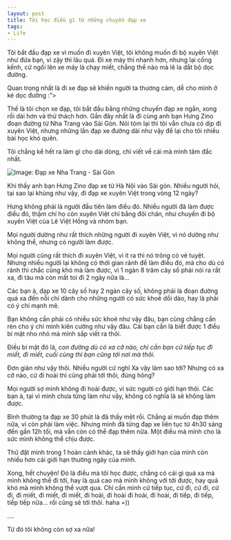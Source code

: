 ```yaml
---
layout: post
title: Tôi học điều gì từ những chuyến đạp xe
tags:
- Life
---
```

Tôi bắt đầu đạp xe vì muốn đi xuyên Việt, tôi không muốn đi bộ xuyên Việt như đứa bạn, vì zậy thì lâu quá. Đi xe máy thì nhanh hơn, nhưng lại cồng kềnh, cứ ngồi lên xe máy là chạy miết, chẳng thể nào mà lê la dắt bộ dọc đường.

Quan trọng nhất là đi xe đạp sẽ khiến người ta thương cảm, dễ cho mình ở ké dọc đường :”>

Thế là tôi chọn xe đạp, tôi bắt đầu bằng những chuyến đạp xe ngắn, xong rồi dài hơn và thử thách hơn. Gần đây nhất là đi cùng anh bạn Hưng Zino đoạn đường từ Nha Trang vào Sài Gòn. Nói tóm lại thì tôi vẫn chưa có dịp đi xuyên Việt, nhưng những lần đạp xe đường dài như vậy để lại cho tôi nhiều bài học khó quên.

Tôi chẳng kể hết ra làm gì cho dài dòng, chỉ viết về cái mà mình tâm đắc nhất. 

![Image: Đạp xe Nha Trang - Sài Gòn](http://kong.vn/images/2012/dap_xe_nt_sg.jpg)

Khi thấy anh bạn Hưng Zino đạp xe từ Hà Nội vào Sài gòn. Nhiều người hỏi, tại sao lại khùng như vậy, đi đạp xe xuyên Việt trong vòng 12 ngày? 

Hưng không phải là người đầu tiên làm điều đó. Nhiều người đã làm được điều đó, thậm chí họ còn xuyên Việt chỉ bằng đôi chân, như chuyến đi bộ xuyên Việt của Lê Việt Hồng và nhóm bạn.

Mọi người dường như rất thích những người đi xuyên Việt, vì nó dường như không thể, nhưng có người làm được.

Mọi người cũng rất thích đi xuyên Việt, vì ít ra thì nó trông có vẻ tuyệt. Nhưng nhiều người lại không có thời gian rảnh để làm điều đó, mà cho dù có rảnh thì chắc cũng khó mà làm được, vì 1 ngàn 8 trăm cây số phải nói ra rất xa, đi tàu mà còn mất toi đi 2 ngày nữa là…

Các bạn à, đạp xe 10 cây số hay 2 ngàn cây số, không phải là đoạn đường quá xa đến nỗi chỉ dành cho những người có sức khoẻ dồi dào, hay là phải có ý chí mạnh mẽ.

Bạn không cần phải có nhiều sức khoẻ như vậy đâu, bạn cũng chẳng cần rèn cho ý chí mình kiên cường như vậy đâu. Cái bạn cần là biết được 1 điều bí mật nho nhỏ mà mình sắp viết ra thôi.

Điều bí mật đó là, _con đường dù có xa cỡ nào, chỉ cần bạn cứ tiếp tục đi miết, đi miết, cuối cùng thì bạn cũng tới nơi mà thôi._

Đơn giản như vậy thôi. Nhiều người cứ nghĩ Xa vậy làm sao tới? Nhưng có xa cỡ nào, cứ đi hoài thì cũng phải tới thôi, đúng hông?

Mọi người sợ mình không đi hoài được, vì sức người có giới hạn thôi. Các bạn à, tại vì mình chưa từng làm như vậy, không có nghĩa là sẽ không làm được. 

Bình thường ta đạp xe 30 phút là đã thấy mệt rồi. Chẳng ai muốn đạp thêm nữa, vì còn phải làm việc. Nhưng mình đã từng đạp xe liên tục từ 4h30 sáng đến gần 12h tối, mà vẫn còn có thể đạp thêm nữa. Một điều mà mình cho là sức mình không thể chịu được.

Thử đặt mình trong 1 hoàn cảnh khác, ta sẽ thấy giới hạn của mình còn nhiều hơn cái giới hạn thường ngày của mình.

Xong, hết chuyện! Đó là điều mà tôi học được, chẳng có cái gì quá xa mà mình không thể đi tới, hay là quá cao mà mình không với tới được, hay quá khó mà mình không thể vượt qua. Chỉ cần mình cứ tiếp tục, cứ đi, cứ đi, cứ đi, đi miết, đi miết, đi miết, đi hoài, đi hoài đi hoài, đi hoài, đi tiếp, đi tiếp, tiếp tiếp nữa… rồi cũng sẽ tới thôi. haha =))

….

Từ đó tôi không còn sợ xa nữa!